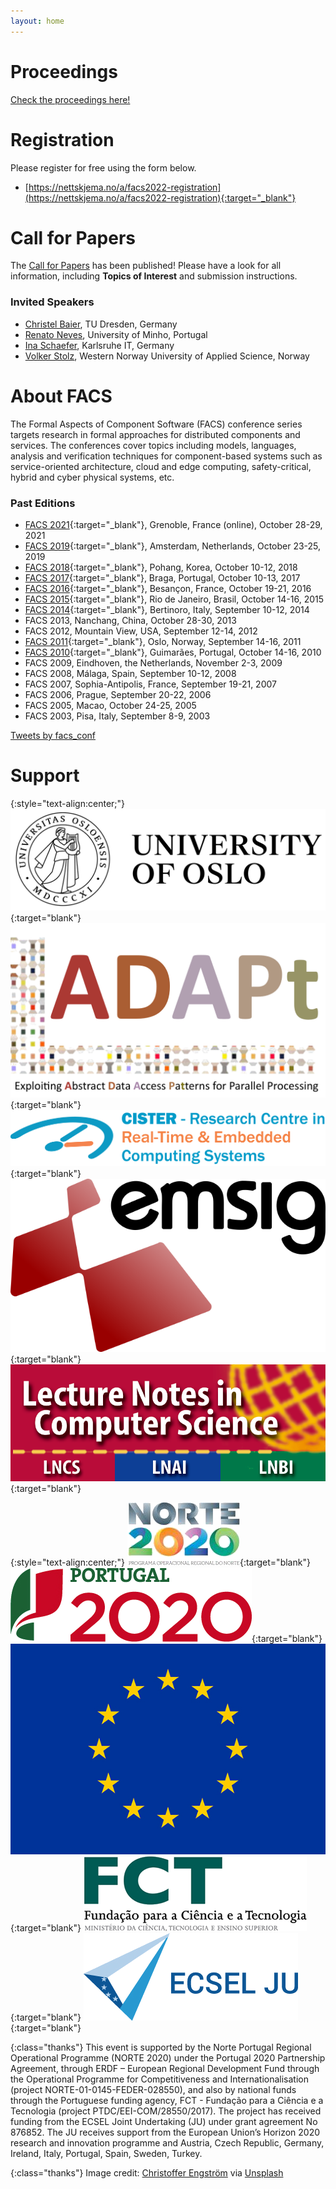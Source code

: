 ```yaml
---
layout: home
---
```

<!--
# Welcome to FACS 2022!

The 18th International Conference on Formal Aspects of Component Software will
take place on 10-11 November 2022. FACS 2022 will be an online conference
hosted by the University of Oslo, Norway.
 -->
# Proceedings

[Check the proceedings here!](https://link.springer.com/book/10.1007/978-3-031-20872-0)


# Registration

Please register for free using the form below.

- [https://nettskjema.no/a/facs2022-registration](https://nettskjema.no/a/facs2022-registration){:target="_blank"}


# Call for Papers

The [Call for Papers](/2022/call-for-papers/) has been published!  Please have
a look for all information, including __Topics of Interest__ and submission
instructions.


### Invited Speakers

  - [Christel Baier](../2022/speakers/christelbaier/), TU Dresden, Germany
  - [Renato Neves](../2022/speakers/renatoneves/), University of Minho, Portugal
  - [Ina Schaefer](../2022/speakers/inaschaefer/), Karlsruhe IT, Germany
  - [Volker Stolz](../2022/speakers/volkerstolz/), Western Norway University of Applied Science, Norway 

# About FACS

The Formal Aspects of Component Software (FACS) conference series targets
research in formal approaches for distributed components and services. The
conferences cover topics including models, languages, analysis and
verification techniques for component-based systems such as service-oriented
architecture, cloud and edge computing, safety-critical, hybrid and cyber
physical systems, etc.

### Past Editions

- [FACS 2021](https://facs2021.inria.fr/){:target="_blank"}, Grenoble, France (online), October 28-29, 2021
- [FACS 2019](http://facs2019.org/){:target="_blank"}, Amsterdam, Netherlands, October 23-25, 2019
- [FACS 2018](http://sevlab.postech.ac.kr/facs18/){:target="_blank"}, Pohang, Korea, October 10-12, 2018
- [FACS 2017](http://facs2017.di.uminho.pt/){:target="_blank"}, Braga, Portugal, October 10-13, 2017
- [FACS 2016](http://events.femto-st.fr/facs2016/){:target="_blank"}, Besançon, France, October 19-21, 2016
- [FACS 2015](http://facs2015.ic.uff.br/){:target="_blank"}, Rio de Janeiro, Brasil, October 14-16, 2015
- [FACS 2014](http://facs2014.cs.unibo.it/index.html){:target="_blank"}, Bertinoro, Italy, September 10-12, 2014
- FACS 2013, Nanchang, China, October 28-30, 2013
- FACS 2012, Mountain View, USA, September 12-14, 2012
- [FACS 2011](http://facs2011.ifi.uio.no/){:target="_blank"}, Oslo, Norway, September 14-16, 2011
- [FACS 2010](http://www4.di.uminho.pt/facs2010/){:target="_blank"}, Guimarães, Portugal, October 14-16, 2010
- FACS 2009, Eindhoven, the Netherlands, November 2-3, 2009
- FACS 2008, Málaga, Spain, September 10-12, 2008
- FACS 2007, Sophia-Antipolis, France, September 19-21, 2007
- FACS 2006, Prague, September 20-22, 2006
- FACS 2005, Macao, October 24-25, 2005
- FACS 2003, Pisa, Italy, September 8-9, 2003

<!-- See publish.twitter.com, https://developer.twitter.com/en/docs/twitter-for-websites/timelines/guides/profile-timeline -->
<a class="twitter-timeline"  data-width="600" data-height="600" data-chrome="nofooter" dnt="true" href="https://twitter.com/facs_conf?ref_src=twsrc%5Etfw">Tweets by facs_conf</a>

# Support

{:style="text-align:center;"}
[![logo](assets/img/logo-uio.png "logo")](https://www.uio.no/english/){:target="blank"}
[![logo](assets/img/logo-adapt-transp.png "logo")](https://www.mn.uio.no/ifi/english/research/projects/adapt/){:target="blank"}
[![logo](assets/img/logo-cister.png "logo")](https://cister-labs.pt){:target="blank"}
[![logo](assets/img/logo-emsig.png "logo")](http://www.emsig.net/emsig.net/){:target="blank"}
[![logo](assets/img/logo-LNCS.png "logo")](https://www.springer.com/gp/computer-science/lncs){:target="blank"}

{:style="text-align:center;"}
[![logo](assets/img/logo-FCT1-norte2020.png "logoSmall")](http://norte2020.pt/){:target="blank"}
[![logo](assets/img/logo-FCT2-pt2020.png "logoSmall")](https://www.portugal2020.pt/Portal2020){:target="blank"}
[![logo](assets/img/logo-eu.jpg "logoSmall")](http://ec.europa.eu/){:target="blank"}
[![logo](assets/img/logo-FCT4-FCT.png "logoSmall")](http://www.fct.mctes.pt/){:target="blank"}
[![logo](assets/img/logo-ECSEL.png "logoSmall")](http://www.fct.mctes.pt/){:target="blank"}

{:class="thanks"}
This event is supported by the Norte Portugal Regional Operational Programme (NORTE 2020) under the Portugal 2020 Partnership Agreement, through ERDF – European Regional Development Fund through the Operational Programme for Competitiveness and Internationalisation (project NORTE-01-0145-FEDER-028550), and also by national funds through the Portuguese funding agency, FCT - Fundação para a Ciência e a Tecnologia (project PTDC/EEI-COM/28550/2017).
The project has received funding from the ECSEL Joint Undertaking (JU) under grant agreement No 876852. The JU receives support from the European Union’s Horizon 2020 research and innovation programme and Austria, Czech Republic, Germany, Ireland, Italy, Portugal, Spain, Sweden, Turkey.

{:class="thanks"}
Image credit: [Christoffer Engström](https://unsplash.com/photos/tjguVu0GoEM) via [Unsplash](https://unsplash.com)

<script async src="https://platform.twitter.com/widgets.js" charset="utf-8"></script>

